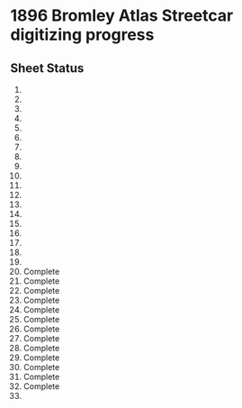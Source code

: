 # 1896 Bromley Atlas Streetcar digitizing progress

## Sheet Status
1.
2.
3.
4.
5.
6.
7.
8.
9.
10.
11.
12.
13.
14.
15.
16.
17.
18.
19.
20. Complete
21. Complete
22. Complete
23. Complete
24. Complete
25. Complete
26. Complete
27. Complete
28. Complete
29. Complete
30. Complete
31. Complete
32. Complete
33.

